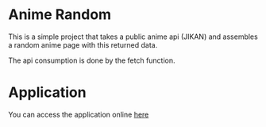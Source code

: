 # Anime Random

This is a simple project that takes a public anime api (JIKAN) and assembles a random anime page with this returned data.

The api consumption is done by the fetch function.

# Application

You can access the application online <a href="https://anime-random.herokuapp.com/">here</a>
